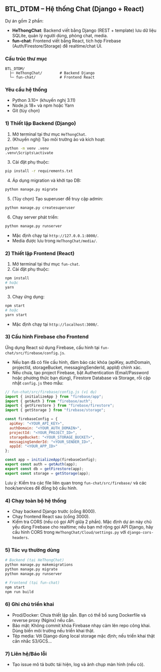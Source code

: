 ## BTL_DTDM – Hệ thống Chat (Django + React)

Dự án gồm 2 phần:
- **HeThongChat**: Backend viết bằng Django (REST + template) lưu dữ liệu SQLite, quản lý người dùng, phòng chat, media.
- **fun-chat**: Frontend viết bằng React, tích hợp Firebase (Auth/Firestore/Storage) để realtime/chat UI.

### Cấu trúc thư mục
```
BTL_DTDM/
  ├─ HeThongChat/        # Backend Django
  └─ fun-chat/           # Frontend React
```

### Yêu cầu hệ thống
- Python 3.10+ (khuyến nghị 3.11)
- Node.js 18+ và npm hoặc Yarn
- Git (tùy chọn)

### 1) Thiết lập Backend (Django)
1. Mở terminal tại thư mục `HeThongChat`.
2. (Khuyến nghị) Tạo môi trường ảo và kích hoạt:
```bash
python -m venv .venv
.venv\Scripts\activate
```
3. Cài đặt phụ thuộc:
```bash
pip install -r requirements.txt
```
4. Áp dụng migration và khởi tạo DB:
```bash
python manage.py migrate
```
5. (Tùy chọn) Tạo superuser để truy cập admin:
```bash
python manage.py createsuperuser
```
6. Chạy server phát triển:
```bash
python manage.py runserver
```
- Mặc định chạy tại `http://127.0.0.1:8000/`.
- Media được lưu trong `HeThongChat/media/`.

### 2) Thiết lập Frontend (React)
1. Mở terminal tại thư mục `fun-chat`.
2. Cài đặt phụ thuộc:
```bash
npm install
# hoặc
yarn
```
3. Chạy ứng dụng:
```bash
npm start
# hoặc
yarn start
```
- Mặc định chạy tại `http://localhost:3000/`.

### 3) Cấu hình Firebase cho Frontend
Ứng dụng React sử dụng Firebase, cấu hình tại `fun-chat/src/firebase/config.js`.

- Nếu bạn đã có file cấu hình, đảm bảo các khóa (apiKey, authDomain, projectId, storageBucket, messagingSenderId, appId) chính xác.
- Nếu chưa, tạo project Firebase, bật Authentication (Email/Password hoặc phương thức bạn dùng), Firestore Database và Storage, rồi cập nhật `config.js` theo mẫu:
```javascript
// fun-chat/src/firebase/config.js (ví dụ)
import { initializeApp } from "firebase/app";
import { getAuth } from "firebase/auth";
import { getFirestore } from "firebase/firestore";
import { getStorage } from "firebase/storage";

const firebaseConfig = {
  apiKey: "<YOUR_API_KEY>",
  authDomain: "<YOUR_AUTH_DOMAIN>",
  projectId: "<YOUR_PROJECT_ID>",
  storageBucket: "<YOUR_STORAGE_BUCKET>",
  messagingSenderId: "<YOUR_SENDER_ID>",
  appId: "<YOUR_APP_ID>"
};

const app = initializeApp(firebaseConfig);
export const auth = getAuth(app);
export const db = getFirestore(app);
export const storage = getStorage(app);
```

Lưu ý: Kiểm tra các file liên quan trong `fun-chat/src/firebase/` và các hook/services để đồng bộ cấu hình.

### 4) Chạy toàn bộ hệ thống
- Chạy backend Django trước (cổng 8000).
- Chạy frontend React sau (cổng 3000).
- Kiểm tra CORS (nếu có gọi API giữa 2 phần). Mặc định dự án này chủ yếu dùng Firebase cho realtime; nếu bạn mở rộng gọi API Django, hãy cấu hình CORS trong `HeThongChat/Cloud/settings.py` với `django-cors-headers`.

### 5) Tác vụ thường dùng
```bash
# Backend (tại HeThongChat)
python manage.py makemigrations
python manage.py migrate
python manage.py runserver

# Frontend (tại fun-chat)
npm start
npm run build
```

### 6) Ghi chú triển khai
- Prod/Docker: Chưa thiết lập sẵn. Bạn có thể bổ sung Dockerfile và reverse proxy (Nginx) nếu cần.
- Bảo mật: Không commit khóa Firebase nhạy cảm lên repo công khai. Dùng biến môi trường nếu triển khai thật.
- Tệp media: Với Django dùng local storage mặc định; nếu triển khai thật cân nhắc S3/GCS…

### 7) Liên hệ/Báo lỗi
- Tạo issue mô tả bước tái hiện, log và ảnh chụp màn hình (nếu có).


